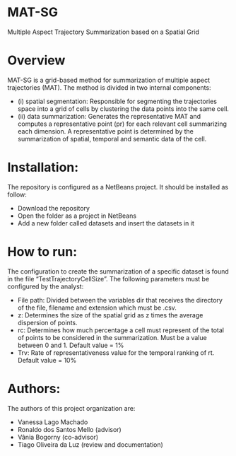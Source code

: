 # MAT-SG
Multiple Aspect Trajectory Summarization based on a Spatial Grid


# Overview
MAT-SG is a grid-based method for summarization of multiple aspect trajectories (MAT). The method is divided in two internal components: 
- (i) spatial segmentation: Responsible for segmenting the trajectories space into a grid of cells by clustering the data points into the same cell. 
- (ii) data summarization: Generates the representative MAT and computes a representative point (pr) for each relevant cell summarizing each dimension.
	A representative point is determined by the summarization of spatial, temporal and semantic data of the cell.

# Installation:
The repository is configured as a NetBeans project. It should be installed as follow:
- Download the repository
- Open the folder as a project in NetBeans
- Add a new folder called datasets and insert the datasets in it

# How to run:
The configuration to create the summarization of a specific dataset is found in the file “TestTrajectoryCellSize”. The following parameters must be configured by the analyst:
- File path: Divided between the variables dir that receives the directory of the file, filename and extension which must be .csv.
- z: Determines the size of the spatial grid as z times the average dispersion of points.
- rc: Determines how much percentage a cell must represent of the total of points to be considered in the summarization. Must be a value between 0 and 1. Default value = 1%
- Trv: Rate of representativeness value for the temporal ranking of rt. Default value = 10%

# Authors:
The authors of this project organization are:

- Vanessa Lago Machado
- Ronaldo dos Santos Mello (advisor)
- Vânia Bogorny (co-advisor)
- Tiago Oliveira da Luz (review and documentation)
